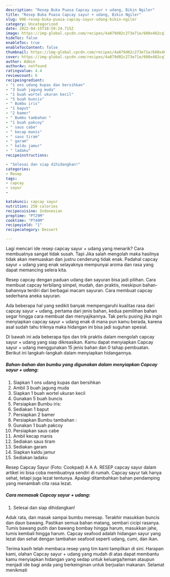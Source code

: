 ```yaml
---
description: "Resep Buka Puasa Capcay sayur + udang, Bikin Ngiler"
title: "Resep Buka Puasa Capcay sayur + udang, Bikin Ngiler"
slug: 996-resep-buka-puasa-capcay-sayur-udang-bikin-ngiler
category: Uncategorized
date: 2022-04-15T18:59:24.715Z
image: https://img-global.cpcdn.com/recipes/4a879d02c273e71e/680x482cq70/capcay-sayur-udang-foto-resep-utama.jpg
hideToc: false
enableToc: true
enableTocContent: false
thumbnail: https://img-global.cpcdn.com/recipes/4a879d02c273e71e/680x482cq70/capcay-sayur-udang-foto-resep-utama.jpg
cover: https://img-global.cpcdn.com/recipes/4a879d02c273e71e/680x482cq70/capcay-sayur-udang-foto-resep-utama.jpg
author: Admin
authorAv: notfound
ratingvalue: 4.4
reviewcount: 6
recipeingredient:
- "1 ons udang kupas dan bersihkan"
- "3 buah jagung muda"
- "1 buah wortel ukuran kecil"
- "5 buah buncis"
- " Bumbu iris"
- "1 baput"
- "2 bamer"
- " Bumbu tambahan "
- "1 buah pakcoy"
- " saus cabe"
- " kecap manis"
- " saus tiram"
- " garam"
- " kaldu jamur"
- " ladaku"
recipeinstructions:

- "Selesai dan siap dihidangkan!"
categories:
- Resep
tags:
- capcay
- sayur
- 

katakunci: capcay sayur  
nutrition: 258 calories
recipecuisine: Indonesian
preptime: "PT29M"
cooktime: "PT40M"
recipeyield: "1"
recipecategory: Dessert

---
```



Lagi mencari ide resep capcay sayur + udang yang menarik? Cara membuatnya sangat tidak susah. Tapi Jika salah mengolah maka hasilnya tidak akan memuaskan dan justru cenderung tidak enak. Padahal capcay sayur + udang yang enak selayaknya mempunyai aroma dan rasa yang dapat memancing selera kita.


Resep capcay dengan paduan udang dan sayuran bisa jadi pilihan. Cara membuat capcay terbilang simpel, mudah, dan praktis, meskipun bahan-bahannya terdiri dari berbagai macam sayuran. Cara membuat capcay sederhana aneka sayuran.

Ada beberapa hal yang sedikit banyak mempengaruhi kualitas rasa dari capcay sayur + udang, pertama dari jenis bahan, kedua pemilihan bahan segar hingga cara membuat dan menyajikannya. Tak perlu pusing jika ingin menyiapkan capcay sayur + udang enak di mana pun kamu berada, karena asal sudah tahu triknya maka hidangan ini bisa jadi suguhan spesial.


Di bawah ini ada beberapa tips dan trik praktis dalam mengolah capcay sayur + udang yang siap dikreasikan. Kamu dapat menyiapkan Capcay sayur + udang menggunakan 15 jenis bahan dan 0 tahap pembuatan. Berikut ini langkah-langkah dalam menyiapkan hidangannya.

<!--inarticleads1-->

##### Bahan-bahan dan bumbu yang digunakan dalam menyiapkan Capcay sayur + udang:

1. Siapkan 1 ons udang kupas dan bersihkan
1. Ambil 3 buah jagung muda
1. Siapkan 1 buah wortel ukuran kecil
1. Gunakan 5 buah buncis
1. Persiapkan  Bumbu iris:
1. Sediakan 1 baput
1. Persiapkan 2 bamer
1. Persiapkan  Bumbu tambahan :
1. Gunakan 1 buah pakcoy
1. Persiapkan  saus cabe
1. Ambil  kecap manis
1. Sediakan  saus tiram
1. Sediakan  garam
1. Siapkan  kaldu jamur
1. Sediakan  ladaku


Resep Capcay Sayur (Foto: Cookpad) A A A. RESEP capcay sayur dalam artikel ini bisa coba membuatnya sendiri di rumah. Capcay sayur tak hanya sehat, tetapi juga lezat tentunya. Apalagi ditambahkan bahan pendamping yang menambah cita rasa lezat. 

<!--inarticleads2-->

##### Cara memasak Capcay sayur + udang:


1. Selesai dan siap dihidangkan!

Aduk rata, dan masak sampai bumbu meresap. Terakhir masukkan buncis dan daun bawang. Pastikan semua bahan matang, sembari cicipi rasanya. Tumis bawang putih dan bawang bombay hingga harum, masukkan jahe, tumis kembali hingga harum. Capcay seafood adalah hidangan sayur yang lezat dan sehat dengan tambahan seafood seperti udang, cumi, dan ikan. 

Terima kasih telah membaca resep yang tim kami tampilkan di sini. Harapan kami, olahan Capcay sayur + udang yang mudah di atas dapat membantu kamu menyiapkan hidangan yang sedap untuk keluarga/teman ataupun menjadi ide bagi anda yang berkeinginan untuk berjualan makanan. Selamat menikmati
